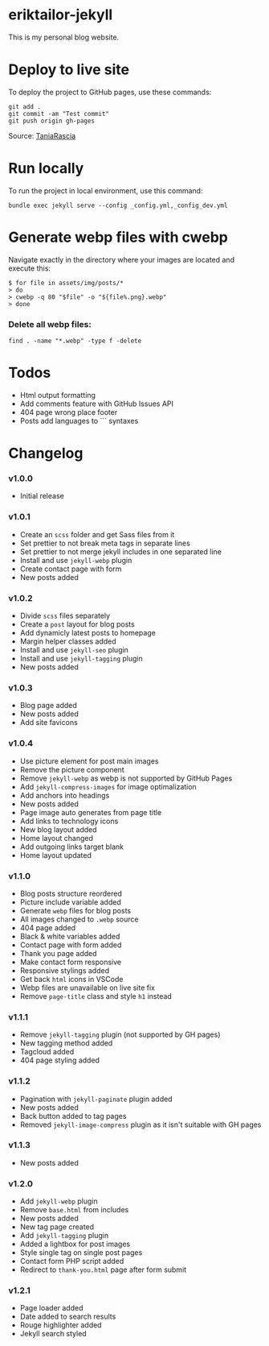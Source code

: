 # eriktailor-jekyll

This is my personal blog website.

# Deploy to live site

To deploy the project to GitHub pages, use these commands:

```
git add .
git commit -am "Test commit"
git push origin gh-pages
```

<!------------------------------------------------------------------------------------------------------------->

Source: [TaniaRascia](https://www.taniarascia.com/make-a-static-website-with-jekyll/#pushing-jekyll-site-to-github-pages)

# Run locally

To run the project in local environment, use this command:

```
bundle exec jekyll serve --config _config.yml,_config_dev.yml
```

<!------------------------------------------------------------------------------------------------------------->

# Generate webp files with cwebp

Navigate exactly in the directory where your images are located and execute this:

```
$ for file in assets/img/posts/*
> do
> cwebp -q 80 "$file" -o "${file%.png}.webp"
> done
```

### Delete all webp files:

```
find . -name "*.webp" -type f -delete
```

<!------------------------------------------------------------------------------------------------------------->

# Todos

-   Html output formatting
-   Add comments feature with GitHub Issues API
-   404 page wrong place footer
-   Posts add languages to ``` syntaxes

<!------------------------------------------------------------------------------------------------------------->

# Changelog

### v1.0.0

-   Initial release

### v1.0.1

-   Create an `scss` folder and get Sass files from it
-   Set prettier to not break meta tags in separate lines
-   Set prettier to not merge jekyll includes in one separated line
-   Install and use `jekyll-webp` plugin
-   Create contact page with form
-   New posts added

### v1.0.2

-   Divide `scss` files separately
-   Create a `post` layout for blog posts
-   Add dynamicly latest posts to homepage
-   Margin helper classes added
-   Install and use `jekyll-seo` plugin
-   Install and use `jekyll-tagging` plugin
-   New posts added

### v1.0.3

-   Blog page added
-   New posts added
-   Add site favicons

### v1.0.4

-   Use picture element for post main images
-   Remove the picture component
-   Remove `jekyll-webp` as webp is not supported by GitHub Pages
-   Add `jekyll-compress-images` for image optimalization
-   Add anchors into headings
-   New posts added
-   Page image auto generates from page title
-   Add links to technology icons
-   New blog layout added
-   Home layout changed
-   Add outgoing links target blank
-   Home layout updated

### v1.1.0

-   Blog posts structure reordered
-   Picture include variable added
-   Generate `webp` files for blog posts
-   All images changed to `.webp` source
-   404 page added
-   Black & white variables added
-   Contact page with form added
-   Thank you page added
-   Make contact form responsive
-   Responsive stylings added
-   Get back `html` icons in VSCode
-   Webp files are unavailable on live site fix
-   Remove `page-title` class and style `h1` instead

### v1.1.1

-   Remove `jekyll-tagging` plugin (not supported by GH pages)
-   New tagging method added
-   Tagcloud added
-   404 page styling added

### v1.1.2

-   Pagination with `jekyll-paginate` plugin added
-   New posts added
-   Back button added to tag pages
-   Removed `jekyll-image-compress` plugin as it isn't suitable with GH pages

### v1.1.3

-   New posts added

### v1.2.0

-   Add `jekyll-webp` plugin
-   Remove `base.html` from includes
-   New posts added
-   New tag page created
-   Add `jekyll-tagging` plugin
-   Added a lightbox for post images
-   Style single tag on single post pages
-   Contact form PHP script added
-   Redirect to `thank-you.html` page after form submit

### v1.2.1

-   Page loader added
-   Date added to search results
-   Rouge highlighter added
-   Jekyll search styled
